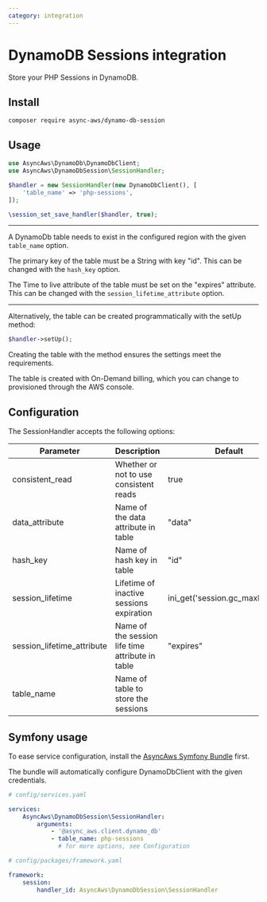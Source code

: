 ```yaml
---
category: integration
---
```


# DynamoDB Sessions integration

Store your PHP Sessions in DynamoDB.

## Install

```shell
composer require async-aws/dynamo-db-session
```

## Usage

```php
use AsyncAws\DynamoDb\DynamoDbClient;
use AsyncAws\DynamoDbSession\SessionHandler;

$handler = new SessionHandler(new DynamoDbClient(), [
    'table_name' => 'php-sessions',
]);

\session_set_save_handler($handler, true);
```

---

A DynamoDb table needs to exist in the configured region with the given `table_name` option.

The primary key of the table must be a String with key "id". This can be changed with the `hash_key` option.

The Time to live attribute of the table must be set on the "expires" attribute. This can be changed with the `session_lifetime_attribute` option.

---

Alternatively, the table can be created programmatically with the setUp method:

```php
$handler->setUp();
```

Creating the table with the method ensures the settings meet the requirements.

The table is created with On-Demand billing, which you can change to provisioned through the AWS console.

## Configuration

The SessionHandler accepts the following options:

| Parameter                  | Description                                      | Default                           |
|----------------------------|--------------------------------------------------|-----------------------------------|
| consistent_read            | Whether or not to use consistent reads           | true                              |
| data_attribute             | Name of the data attribute in table              | "data"                            |
| hash_key                   | Name of hash key in table                        | "id"                              |
| session_lifetime           | Lifetime of inactive sessions expiration         | ini_get('session.gc_maxlifetime') |
| session_lifetime_attribute | Name of the session life time attribute in table | "expires"                         |
| table_name                 | Name of table to store the sessions              |                                   |

## Symfony usage

To ease service configuration, install the [AsyncAws Symfony Bundle](./symfony-bundle.md) first.

The bundle will automatically configure DynamoDbClient with the given credentials.

```yaml
# config/services.yaml

services:
    AsyncAws\DynamoDbSession\SessionHandler:
        arguments:
            - '@async_aws.client.dynamo_db'
            - table_name: php-sessions
              # for more options, see Configuration
```

```yaml
# config/packages/framework.yaml

framework:
    session:
        handler_id: AsyncAws\DynamoDbSession\SessionHandler
```
